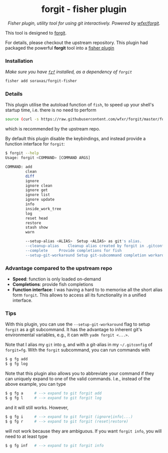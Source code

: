 <h1 align="center">forgit - fisher plugin</h1>
<p align="center">
    <em>Fisher plugin, utility tool for using git interactively. Powered by <a href="https://github.com/wfxr/forgit">wfxr/forgit</a>.</em>
</p>

This tool is designed to [forgit](https://github.com/wfxr/forgit). 

For details, please checkout the upstream repository. This plugin had packaged the powerful **forgit** tool into a [fisher plugin](https://github.com/jorgebucaran/fisher
)

### Installation

*Make sure you have [`fzf`](https://github.com/junegunn/fzf) installed, as a dependency of `forgit`*

``` sh
fisher add soraxas/forgit-fisher
```

### Details

This plugin utilise the autoload function of `fish`, to speed up your shell's startup time, i.e. there is no need to perform
```sh
source (curl -s https://raw.githubusercontent.com/wfxr/forgit/master/forgit.plugin.fish | psub)
```
which is recommended by the upstream repo.

By default this plugin disable the keybindings, and instead provide a function interface for `forgit`:
```sh
$ forgit --help
Usage: forgit <COMMAND> [COMMAND ARGS]

COMMAND: add
         clean
         diff
         ignore
         ignore clean
         ignore get
         ignore list
         ignore update
         info
         inside_work_tree
         log
         reset head
         restore
         stash show
         warn

         --setup-alias <ALIAS>	Setup <ALIAS> as git's alias. 
         --cleanup-alias	Cleanup alias created by forgit in .gitconfig
         --complete		Provide completions for fish
         --setup-git-workaround	Setup git-subcommand completion workaround
```


### Advantage compared to the upstream repo

- **Speed**: function is only loaded on-demand
- **Completions**: provide fish completions
- **Function interface**: I was having a hard to to memorise all the short alias form `forgit`. This allows to access all its functionality in a unified interface.


### Tips

With this plugin, you can use the `--setup-git-workaround` flag to setup `forgit` as a git subcommand. It has the advantage to inherent git's environmental variables, e.g., it can with `yadm forgit <...>`.

Note that I alias my `git` into `g`, and with a git-alias in my `~/.gitconfig` of `forgit=fg`. With the `forgit` subcommand, you can run commands with
```sh
$ g fg add
$ g fg log
```

Note that this plugin also allows you to abbreviate your command if they can uniquely expand to one of the valid commands. I.e., instead of the above example, you can type
```sh
$ g fg a     # --> expand to git forgit add
$ g fg l     # --> expand to git forgit log
```
and it will still works. However, 
```sh
$ g fg i     # --> expand to git forgit (ignore|info|...)
$ g fg r     # --> expand to git forgit (reset|restore)
```
will not work because they are ambiguous. If you want `forgit info`, you will need to at least type
```sh
$ g fg inf   # --> expand to git forgit info

```